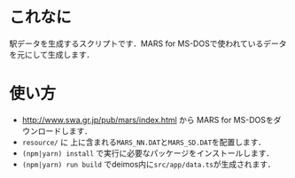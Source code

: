 # これなに
駅データを生成するスクリプトです．MARS for MS-DOSで使われているデータを元にして生成します．

# 使い方
- http://www.swa.gr.jp/pub/mars/index.html から MARS for MS-DOSをダウンロードします．
- `resource/` に 上に含まれる`MARS_NN.DAT`と`MARS_SD.DAT`を配置します．
- `(npm|yarn) install` で実行に必要なパッケージをインストールします．
- `(npm|yarn) run build` でdeimos内に`src/app/data.ts`が生成されます．
